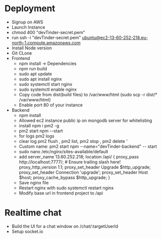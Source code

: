 # Deployment

- Signup on AWS
- Launch Instance
- chmod 400 "devTinder-secret.pem"
- run ssh -i "devTinder-secret.pem" ubuntu@ec2-13-60-252-218.eu-north-1.compute.amazonaws.com
- Install Node version
- Git CLone
- Frontend
  - npm install -> Dependencies
  - npm run build
  - sudo apt update
  - sudo apt install nginx
  - sudo systemctl start nginx
  - sudo systemctl enable nginx
  - Copy code from dist(build files) to /var/www/html (sudo scp -r dist/\* /var/www/html)
  - Enable port 80 of your instance
- Backend
  - npm install
  - Allowed ec2 instance public ip on mongodb server for whitelisting
  - install npm i pm2 -g
  - pm2 start npm --start
  - for logs pm2 logs
  - clear log pm2 flush <name>, pm2 list, pm2 stop <name>, pm2 delete <name>'
  - Custom name: pm2 start npm --name="devTinder-backend" -- start
  - sudo nano /etc/nginx/sites-available/default
  - add server_name 13.60.252.218;
    location /api/ {
    proxy_pass http://localhost:7777/; # Ensure trailing slash here!
    proxy_http_version 1.1;
    proxy_set_header Upgrade $http_upgrade;
    proxy_set_header Connection 'upgrade';
    proxy_set_header Host $host;
    proxy_cache_bypass $http_upgrade;
    }
  - Save nginx file
  - Restart nginx with sudo systemctl restart nginx
  - Modify base url in frontend project to /api

# Realtime chat

- Build the UI for a chat window on /chat/:targetUserId
- Setup socket.io

